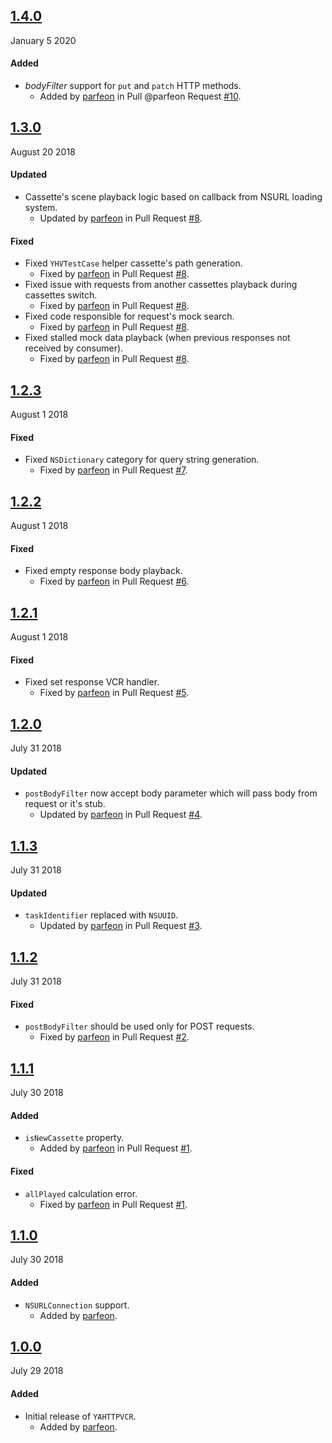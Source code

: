 ## [1.4.0](https://github.com/parfeon/YAHTTPVCR/releases/tag/v1.4.0)
January 5 2020

#### Added
- _bodyFilter_ support for `put` and `patch` HTTP methods.
  - Added by [parfeon](https://github.com/parfeon) in Pull @parfeon Request [#10](https://github.com/parfeon/YAHTTPVCR/pull/10).

## [1.3.0](https://github.com/parfeon/YAHTTPVCR/releases/tag/v1.3.0)
August 20 2018

#### Updated
- Cassette's scene playback logic based on callback from NSURL loading system.
  - Updated by [parfeon](https://github.com/parfeon) in Pull Request [#8](https://github.com/parfeon/YAHTTPVCR/pull/8).

#### Fixed
- Fixed `YHVTestCase` helper cassette's path generation.
  - Fixed by [parfeon](https://github.com/parfeon) in Pull Request [#8](https://github.com/parfeon/YAHTTPVCR/pull/8).
- Fixed issue with requests from another cassettes playback during cassettes switch.
  - Fixed by [parfeon](https://github.com/parfeon) in Pull Request [#8](https://github.com/parfeon/YAHTTPVCR/pull/8).
- Fixed code responsible for request's mock search.
  - Fixed by [parfeon](https://github.com/parfeon) in Pull Request [#8](https://github.com/parfeon/YAHTTPVCR/pull/8).
- Fixed stalled mock data playback (when previous responses not received by consumer).
  - Fixed by [parfeon](https://github.com/parfeon) in Pull Request [#8](https://github.com/parfeon/YAHTTPVCR/pull/8).

## [1.2.3](https://github.com/parfeon/YAHTTPVCR/releases/tag/v1.2.3)
August 1 2018

#### Fixed
- Fixed `NSDictionary` category for query string generation.
  - Fixed by [parfeon](https://github.com/parfeon) in Pull Request [#7](https://github.com/parfeon/YAHTTPVCR/pull/7).

## [1.2.2](https://github.com/parfeon/YAHTTPVCR/releases/tag/v1.2.2)
August 1 2018

#### Fixed
- Fixed empty response body playback.
  - Fixed by [parfeon](https://github.com/parfeon) in Pull Request [#6](https://github.com/parfeon/YAHTTPVCR/pull/6).

## [1.2.1](https://github.com/parfeon/YAHTTPVCR/releases/tag/v1.2.1)
August 1 2018

#### Fixed
- Fixed set response VCR handler.
  - Fixed by [parfeon](https://github.com/parfeon) in Pull Request [#5](https://github.com/parfeon/YAHTTPVCR/pull/5).

## [1.2.0](https://github.com/parfeon/YAHTTPVCR/releases/tag/v1.2.0)
July 31 2018

#### Updated
- `postBodyFilter` now accept body parameter which will pass body from request or it's stub.
  - Updated by [parfeon](https://github.com/parfeon) in Pull Request [#4](https://github.com/parfeon/YAHTTPVCR/pull/4).

## [1.1.3](https://github.com/parfeon/YAHTTPVCR/releases/tag/v1.1.3)
July 31 2018

#### Updated
- `taskIdentifier` replaced with `NSUUID`.
  - Updated by [parfeon](https://github.com/parfeon) in Pull Request [#3](https://github.com/parfeon/YAHTTPVCR/pull/3).

## [1.1.2](https://github.com/parfeon/YAHTTPVCR/releases/tag/v1.1.2)
July 31 2018

#### Fixed
- `postBodyFilter` should be used only for POST requests.
  - Fixed by [parfeon](https://github.com/parfeon) in Pull Request [#2](https://github.com/parfeon/YAHTTPVCR/pull/2).

## [1.1.1](https://github.com/parfeon/YAHTTPVCR/releases/tag/v1.1.1)
July 30 2018

#### Added
- `isNewCassette` property.
  - Added by [parfeon](https://github.com/parfeon) in Pull Request [#1](https://github.com/parfeon/YAHTTPVCR/pull/1).

#### Fixed
- `allPlayed` calculation error.
  - Fixed by [parfeon](https://github.com/parfeon) in Pull Request [#1](https://github.com/parfeon/YAHTTPVCR/pull/1).

## [1.1.0](https://github.com/parfeon/YAHTTPVCR/releases/tag/v1.1.0)
July 30 2018

#### Added
- `NSURLConnection` support.
  - Added by [parfeon](https://github.com/parfeon).

## [1.0.0](https://github.com/parfeon/YAHTTPVCR/releases/tag/v1.0.0)
July 29 2018

#### Added
- Initial release of `YAHTTPVCR`.
  - Added by [parfeon](https://github.com/parfeon).
